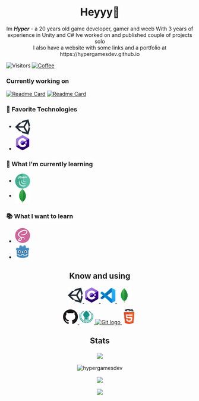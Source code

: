 <h1 align="center">Heyyy💚</h1>
<p align="center">Im <b><i>Hyper</i></b> - a 20 years old game developer, gamer and weeb
With 3 years of experience in Unity and C#
Ive worked on and published couple of projects solo
<br>
I also have a website with some links and a portfolio at https://hypergamesdev.github.io</p>

![Visitors](https://komarev.com/ghpvc/?username=HyperGamesDev) [![Coffee](https://badgen.net/badge/Buy%20Me/A%20Coffee/purple?icon=kofi)](https://www.buymeacoffee.com/hypergamesdev) 

### Currently working on
[![Readme Card](https://github-readme-stats.vercel.app/api/pin/?username=hypergamesdev&repo=chromabounce&theme=cobalt)](https://github.com/hypergamesdev/ChromaBounce)
[![Readme Card](https://github-readme-stats.vercel.app/api/pin/?username=hypergamesdev&repo=sss222&theme=cobalt)](https://github.com/hypergamesdev/sss222)
<!--[![Readme Card](https://github-readme-stats.vercel.app/api/pin/?username=HyperLemonStudios&repo=rusty-ropes&theme=cobalt)](https://github.com/HyperLemonStudios/rusty-ropes)!-->
<!--[![Readme Card](https://github-readme-stats.vercel.app/api/pin/?username=hypergamesdev&repo=glitchout&theme=cobalt)](https://github.com/hypergamesdev/glitchout)!-->
<!--[![Readme Card](https://github-readme-stats.vercel.app/api/pin/?username=HyperLemonStudios&repo=iTower&theme=cobalt)](https://github.com/HyperLemonStudios/iTower)!-->


### 🌟 Favorite Technologies
  *  <a title="Unity" href="http://unity.com/"> <img width="40" align="center" src="assets/img/unity.png" alt="Unity logo" /> </a>
  *  <a title="CSharp" href="https://docs.microsoft.com/pl-pl/dotnet/csharp/"> <img width="40" src="assets/img/csharp.png" alt="CSharp logo"/> </a>

### 📖 What I'm currently learning
  * <a title="JS & JQuery" href="https://www.jquery.com/"> <img width="40" align="center" src="assets/img/jquery.png" alt="JQuery logo" /> </a>
  * <a title="MongoDB" href="https://www.mongodb.com/"> <img width="40" align="center" src="assets/img/mongodb.png" alt="MongoDB logo" /> </a>

### 📚 What I want to learn
  * <a title="CSS & SASS" href="https://sass-lang.com/"> <img width="40" src="assets/img/sass.png" alt="SASS logo" /> </a>
  * <a title="Godot" href="https://godotengine.org/"> <img width="40" src="assets/img/godot.png" alt="Godot logo" /> </a>


<h2 align="center">Know and using</h2>
<p align="center">
  <a title="Unity" href="http://unity.com/">
    <img width="40" src="assets/img/unity.png" alt="Unity logo" />
  </a>
  <a title="CSharp" href="https://docs.microsoft.com/pl-pl/dotnet/csharp/">
    <img width="40" src="assets/img/csharp.png" alt="CSharp logo"/>
  </a>
  <a title="Visual-studio-code" href="https://code.visualstudio.com/">
    <img width="40" src="https://raw.githubusercontent.com/github/explore/master/topics/visual-studio-code/visual-studio-code.png" alt="Visual-studio-code's logo" />
  </a>
  <a title="MongoDB" href="https://www.mongodb.com/">
    <img width="40" src="assets/img/mongodb.png" alt="MongoDB logo" />
  </a>
</p>
  
<p align="center">
  <a title="GitHub" href="https://github.com">
    <img width="40" src="https://raw.githubusercontent.com/github/explore/master/topics/github/github.png" alt="GitHub's logo" />
  </a>
  <a title="GitKraken" href="https://gitkraken.com">
    <img width="40" src="assets/img/gitkraken.png" alt="GitKraken logo" />
  </a>
  <a title="Git" href="https://git-scm.com/">
    <img width="40" src="https://www.vectorlogo.zone/logos/git-scm/git-scm-icon.svg" alt="Git logo" />
  </a>
  <a title="HTML" href="https://www.w3.org/html/">
      <img width="40" src="https://raw.githubusercontent.com/github/explore/master/topics/html/html.png" alt="HTML logo" />
  </a>
</p>

<h2 align="center">Stats</h2>
<p align="center">
  <img align="center" src="https://github-readme-stats.vercel.app/api?username=HyperGamesDev&count_private=true&show_icons=true&theme=cobalt" />
</p>
<p align="center"><img align="center" src="https://github-readme-streak-stats.herokuapp.com/?user=HyperGamesDev&theme=cobalt" alt="hypergamesdev" /></p>
<p align="center">
  <img align="center" src="https://github-readme-stats.vercel.app/api/wakatime?username=HyperGamesDev&theme=cobalt" />
</p>
<p align="center">
  <img align="center" src="https://github-readme-stats.vercel.app/api/top-langs/?username=HyperGamesDev&layout=compact&theme=cobalt&v=2?exclude_repo=HyperGamesDev" />
</p>
